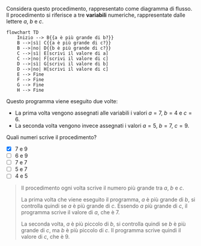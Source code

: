 Considera questo procedimento, rappresentato come diagramma di flusso. Il procedimento si riferisce a tre **variabili** numeriche, rappresentate dalle lettere $a$, $b$ e $c$.

```mermaid Diagramma di flusso
flowchart TD
    Inizio --> B{{a è più grande di b?}}
    B -->|sì| C{{a è più grande di c?}}
    B -->|no| D{{b è più grande di c?}}
    C -->|sì| E[scrivi il valore di a]
    C -->|no| F[scrivi il valore di c]
    D -->|sì| G[scrivi il valore di b]
    D -->|no| H[scrivi il valore di c]
    E --> Fine
    F --> Fine
    G --> Fine
    H --> Fine
```

Questo programma viene eseguito due volte:

- La prima volta vengono assegnati alle variabili i valori $a = 7$, $b = 4$ e $c = 6$.
- La seconda volta vengono invece assegnati i valori $a = 5$, $b = 7$, $c = 9$.

Quali numeri scrive il procedimento?

- [x] 7 e 9
- [ ] 6 e 9
- [ ] 7 e 7
- [ ] 5 e 7
- [ ] 4 e 5

> Il procedimento ogni volta scrive il numero più grande tra $a$, $b$ e $c$.
>
> La prima volta che viene eseguito il programma, $a$ è più grande di $b$, si controlla quindi se $a$ è più grande di $c$. Essendo $a$ più grande di $c$, il programma scrive il valore di $a$, che è $7$.
>
> La seconda volta, $a$ è più piccolo di $b$, si controlla quindi se $b$ è più grande di $c$, ma $b$ è più piccolo di $c$. Il programma scrive quindi il valore di $c$, che è $9$.
